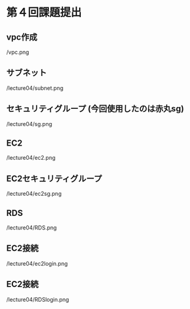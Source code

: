 # 第４回課題提出
## vpc作成
/vpc.png
## サブネット
/lecture04/subnet.png
## セキュリティグループ (今回使用したのは赤丸sg)
/lecture04/sg.png
## EC2
/lecture04/ec2.png
## EC2セキュリティグループ
/lecture04/ec2sg.png
## RDS
/lecture04/RDS.png
## EC2接続
/lecture04/ec2login.png
## EC2接続
/lecture04/RDSlogin.png

